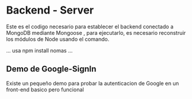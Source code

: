 # Backend - Server
Este es el codigo necesario para establecer el backend conectado a MongoDB mediante Mongoose , para ejecutarlo, es necesario reconstruir los módulos de Node usando el comando.

...
usa npm install nomas
...

## Demo de Google-SignIn
Existe un pequeño demo para probar la autenticacion de Google en un front-end basico pero funcional 